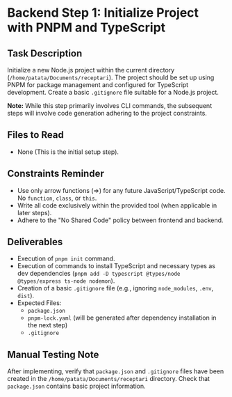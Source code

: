 # Backend Step 1: Initialize Project with PNPM and TypeScript

## Task Description
Initialize a new Node.js project within the current directory (`/home/patata/Documents/receptari`). The project should be set up using PNPM for package management and configured for TypeScript development. Create a basic `.gitignore` file suitable for a Node.js project.

**Note:** While this step primarily involves CLI commands, the subsequent steps will involve code generation adhering to the project constraints.

## Files to Read
*   None (This is the initial setup step).

## Constraints Reminder
*   Use only arrow functions (=>) for any future JavaScript/TypeScript code. No `function`, `class`, or `this`.
*   Write all code exclusively within the provided tool (when applicable in later steps).
*   Adhere to the "No Shared Code" policy between frontend and backend.

## Deliverables
*   Execution of `pnpm init` command.
*   Execution of commands to install TypeScript and necessary types as dev dependencies (`pnpm add -D typescript @types/node @types/express ts-node nodemon`).
*   Creation of a basic `.gitignore` file (e.g., ignoring `node_modules`, `.env`, `dist`).
*   Expected Files:
    *   `package.json`
    *   `pnpm-lock.yaml` (will be generated after dependency installation in the next step)
    *   `.gitignore`

## Manual Testing Note
After implementing, verify that `package.json` and `.gitignore` files have been created in the `/home/patata/Documents/receptari` directory. Check that `package.json` contains basic project information.